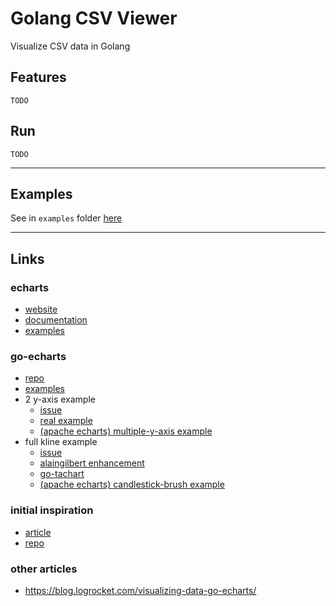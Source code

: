 
# Golang CSV Viewer

Visualize CSV data in Golang

## Features

`TODO`

## Run

`TODO`

---

## Examples

See in `examples` folder [here](examples/)

---

## Links

### echarts

- [website](https://echarts.apache.org/en/index.html)
- [documentation](https://echarts.apache.org/en/option.html)
- [examples](https://echarts.apache.org/examples/en/index.html)

### go-echarts

- [repo](https://github.com/go-echarts/go-echarts)
- [examples](https://github.com/go-echarts/examples)
- 2 y-axis example
  - [issue](https://github.com/go-echarts/go-echarts/issues/204)
  - [real example](https://github.com/NexonSU/telegram-go-chatbot/blob/db2c45b3f9e5cfba9e1f8974cb61d16c5bca4372/app/stats/activity.go#L46)
  - [(apache echarts) multiple-y-axis example](https://echarts.apache.org/examples/en/editor.html?c=multiple-y-axis)
- full kline example
  - [issue](https://github.com/go-echarts/go-echarts/issues/169)
  - [alaingilbert enhancement](https://github.com/alaingilbert/go-echarts/commit/c80db93de77a03040462ede3a5c60bb0954e05ba)
  - [go-tachart](https://github.com/iamjinlei/go-tachart)
  - [(apache echarts) candlestick-brush example](https://echarts.apache.org/examples/en/editor.html?c=candlestick-brush)

### initial inspiration

- [article](https://betterprogramming.pub/data-visualization-in-go-e3135d93f8a8)
- [repo](https://github.com/horlabyc/data-visualization)

### other articles

- https://blog.logrocket.com/visualizing-data-go-echarts/
